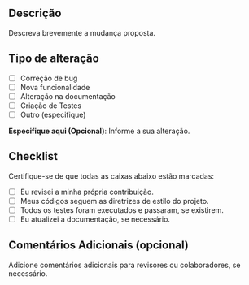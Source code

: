 ## Descrição

Descreva brevemente a mudança proposta.

## Tipo de alteração

- [ ] Correção de bug
- [ ] Nova funcionalidade
- [ ] Alteração na documentação
- [ ] Criação de Testes
- [ ] Outro (especifique)

**Especifique aqui (Opcional)**: Informe a sua alteração.

## Checklist

Certifique-se de que todas as caixas abaixo estão marcadas:

- [ ] Eu revisei a minha própria contribuição.
- [ ] Meus códigos seguem as diretrizes de estilo do projeto.
- [ ] Todos os testes foram executados e passaram, se existirem.
- [ ] Eu atualizei a documentação, se necessário.

## Comentários Adicionais (opcional)

Adicione comentários adicionais para revisores ou colaboradores, se necessário.
